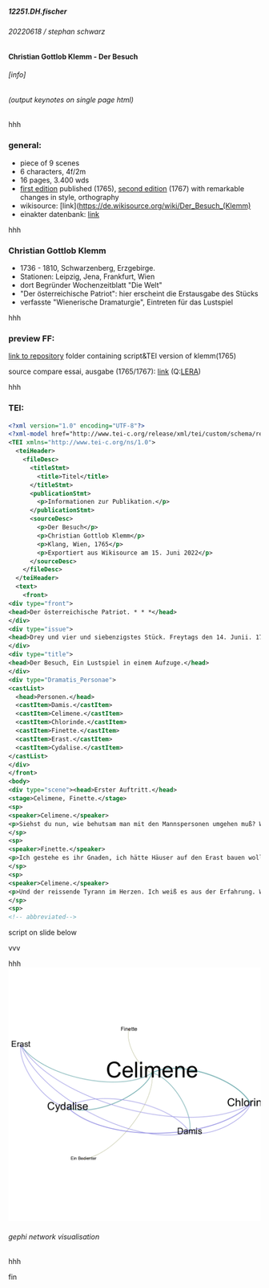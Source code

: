 ##### 12251.DH.fischer
###### 20220618 / stephan schwarz
#### Christian Gottlob Klemm - Der Besuch
###### [info]

<link rel="stylesheet" type="text/css" href="https://ada-sub.rotefadenbuecher.de/skool/public/assets/style_md.css">

<h6><a onclick="printcat(20220618)" style="cursor:pointer;">(output keynotes on single page html)</a></h6>

hhh

### general:
- piece of 9 scenes
- 6 characters, 4f/2m
- 16 pages, 3.400 wds
- [first edition](https://digital.onb.ac.at/OnbViewer/viewer.faces?doc=ABO_%2BZ184248300) published (1765), [second edition](https://www.digitale-sammlungen.de/de/view/bsb10112352?page=122,123) (1767) with remarkable changes in style, orthography
- wikisource: [link](https://de.wikisource.org/wiki/Der_Besuch_(Klemm)
- einakter datenbank: [link](https://einakter.dracor.org/klemm-der-besuch)

hhh

### Christian Gottlob Klemm
- 1736 - 1810, Schwarzenberg, Erzgebirge.
- Stationen: Leipzig, Jena, Frankfurt, Wien
- dort Begründer Wochenzeitblatt "Die Welt"
- "Der österreichische Patriot": hier erscheint die Erstausgabe des Stücks
- verfasste "Wienerische Dramaturgie", Eintreten für das Lustspiel

hhh

### preview FF:
[link to repository]("https://github.com/esteeschwarz/DH_essais/tree/main/pr/klemm") folder containing script&TEI version of klemm(1765)

source compare essai, ausgabe (1765/1767): [link](https://ada-sub.rotefadenbuecher.de/skool/public/pr/2022-06-22/klemm_LERA) (Q:[LERA](https://gitlab.informatik.uni-halle.de/poeckelm/lera-core))

hhh

### TEI:

```xml
<?xml version="1.0" encoding="UTF-8"?>
<?xml-model href="http://www.tei-c.org/release/xml/tei/custom/schema/relaxng/tei_drama.rng" type="application/xml" schematypens="http://relaxng.org/ns/structure/1.0"?>
<TEI xmlns="http://www.tei-c.org/ns/1.0">
  <teiHeader>
    <fileDesc>
      <titleStmt>
        <title>Titel</title>
      </titleStmt>
      <publicationStmt>
        <p>Informationen zur Publikation.</p>
      </publicationStmt>
      <sourceDesc>
        <p>Der Besuch</p>
        <p>Christian Gottlob Klemm</p>
        <p>Klang, Wien, 1765</p>
        <p>Exportiert aus Wikisource am 15. Juni 2022</p>
      </sourceDesc>
    </fileDesc>
  </teiHeader>
  <text>
    <front>
<div type="front">
<head>Der österreichische Patriot. * * *</head>
</div>
<div type="issue">
<head>Drey und vier und siebenzigstes Stück. Freytags den 14. Junii. 1765. * * *</head>
</div>
<div type="title">
<head>Der Besuch, Ein Lustspiel in einem Aufzuge.</head>
</div>
<div type="Dramatis_Personae">
<castList>
  <head>Personen.</head>
  <castItem>Damis.</castItem>
  <castItem>Celimene.</castItem>
  <castItem>Chlorinde.</castItem>
  <castItem>Finette.</castItem>
  <castItem>Erast.</castItem>
  <castItem>Cydalise.</castItem>
</castList>
</div>
</front>
<body>
<div type="scene"><head>Erster Auftritt.</head>
<stage>Celimene, Finette.</stage>
<sp>
<speaker>Celimene.</speaker>
<p>Siehst du nun, wie behutsam man mit den Mannspersonen umgehen muß? Wie lange man sie für rechtschaffen, für zärtlich, für beständig halten kann? und auf einmal ist der Verräther da. Alle sind Verräther, alle Mannspersonen. Wie sehr danke ich dem Himmel, daß ich Erasten nunmehro meine Hand nicht schon vor einem Vierteljahre gegeben habe.<pb break="578"/>Itzt wäre ich wieder so elend, so unglücklich, wie in meiner ersten Ehe. Und ich habe es noch nicht einmal meiner Klugheit zu danken, ein Zufall hat seine Gemüthsart aufgedecket. Du hast Wunder gedacht, wie gut du Erasten kennst. Nicht wahr, du hast dich betrogen?</p>
</sp>
<sp>
<speaker>Finette.</speaker>
<p>Ich gestehe es ihr Gnaden, ich hätte Häuser auf den Erast bauen wollen. Er war immer so sanftmüthig wie ein Lamm, er hat sich ja gewunden, gedreht. Auf diese Art sind freylich die Mannsbilder keinen Kreutzer werth. Der Erast, das fromme Lämmel.</p>
</sp>
<sp>
<speaker>Celimene.</speaker>
<p>Und der reissende Tyrann im Herzen. Ich weiß es aus der Erfahrung. Wie kroch mein verstorbener Mann vor meinen Füßen herum, da er mich zu seiner Gemahlin begehrte. Er war verliebt, ich weiß es gewiß; Aber wie lange blieb er es? Gerade neun Wochen nach der Hochzeit; da war Celimene vergessen, er war mit dem größten Widerwillen in meiner Gesellschaft, und, und ach! du weißt es nur mehr als zu wohl, jedes Kuchelmensch war ihm lieber als seine zärtliche Gemahlin.</p>
</sp>
<sp>
<!-- abbreviated-->
```
script on slide below

vvv


hhh
![gephi network visualisation](https://github.com/esteeschwarz/DH_essais/raw/main/pr/klemm/klemm_gephi_vis_002.png)
###### gephi network visualisation

hhh

fin
